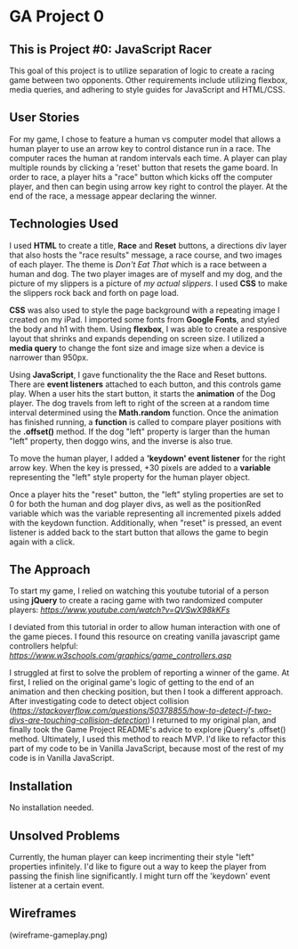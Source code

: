 # GA Project 0

## This is Project #0: JavaScript Racer
This goal of this project is to utilize separation of logic to create a racing game between two opponents. Other requirements include utilizing flexbox, media queries, and adhering to style guides for JavaScript and HTML/CSS.

## User Stories
For my game, I chose to feature a human vs computer model that allows a human player to use an arrow key to control distance run in a race. The computer races the human at random intervals each time. A player can play multiple rounds by clicking a 'reset' button that resets the game board. In order to race, a player hits a "race" button which kicks off the computer player, and then can begin using arrow key right to control the player. At the end of the race, a message appear declaring the winner.

## Technologies Used 
I used **HTML** to create a title, **Race** and **Reset** buttons, a directions div layer that also hosts the "race results" message, a race course, and two images of each player. The theme is *Don't Eat That* which is a race between a human and dog. The two player images are of myself and my dog, and the picture of my slippers is a picture of *my actual slippers*. I used **CSS** to make the slippers rock back and forth on page load.

**CSS** was also used to style the page background with a repeating image I created on my iPad. I imported some fonts from **Google Fonts**, and styled the body and h1 with them. Using **flexbox**, I was able to create a responsive layout that shrinks and expands depending on screen size. I utilized a **media query** to change the font size and image size when a device is narrower than 950px.

Using **JavaScript**, I gave functionality the the Race and Reset buttons. There are **event listeners** attached to each button, and this controls game play. When a user hits the start button, it starts the **animation** of the Dog player. The dog travels from left to right of the screen at a random time interval determined using the **Math.random** function. Once the animation has finished running, a **function** is called to compare player positions with the **.offset()** method. If the dog "left" property is larger than the human "left" property, then doggo wins, and the inverse is also true.

To move the human player, I added a **'keydown' event listener** for the right arrow key. When the key is pressed, +30 pixels are added to a **variable** representing the "left" style property for the human player object.

Once a player hits the "reset" button, the "left" styling properties are set to 0 for both the human and dog player divs, as well as the positionRed variable which was the variable representing all incremented pixels added with the keydown function. Additionally, when "reset" is pressed, an event listener is added back to the start button that allows the game to begin again with a click.


## The Approach
To start my game, I relied on watching this youtube tutorial of a person using **jQuery** to create a racing game with two randomized computer players: *https://www.youtube.com/watch?v=QVSwX98kKFs*

I deviated from this tutorial in order to allow human interaction with one of the game pieces. I found this resource on creating vanilla javascript game controllers helpful: *https://www.w3schools.com/graphics/game_controllers.asp*

I struggled at first to solve the problem of reporting a winner of the game. At first, I relied on the original game's logic of getting to the end of an animation and then checking position, but then I took a different approach. After investigating code to detect object collision (*https://stackoverflow.com/questions/50378855/how-to-detect-if-two-divs-are-touching-collision-detection*) I returned to my original plan, and finally took the Game Project README's advice to explore jQuery's .offset() method. Ultimately, I used this method to reach MVP. I'd like to refactor this part of my code to be in Vanilla JavaScript, because most of the rest of my code is in Vanilla JavaScript.


## Installation
No installation needed.

## Unsolved Problems
Currently, the human player can keep incrimenting their style "left" properties infinitely. I'd like to figure out a way to keep the player from passing the finish line significantly. I might turn off the 'keydown' event listener at a certain event.

## Wireframes
(wireframe-gameplay.png)
